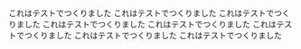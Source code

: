 これはテストでつくりました
これはテストでつくりました
これはテストでつくりました
これはテストでつくりました
これはテストでつくりました
これはテストでつくりました
これはテストでつくりました
これはテストでつくりました
